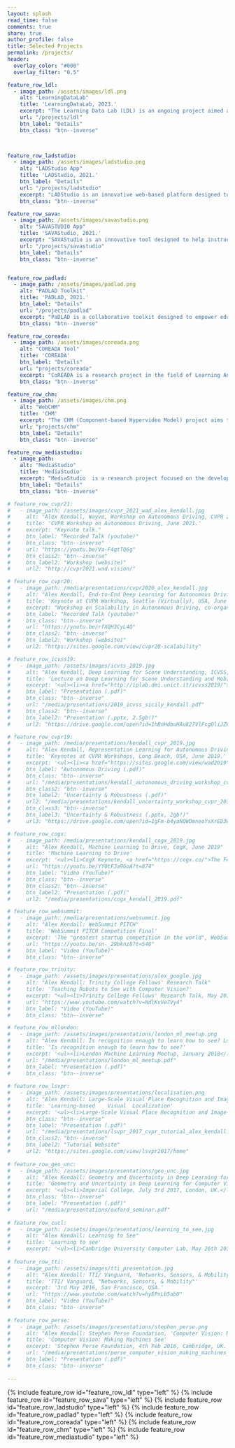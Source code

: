 ```yaml
---
layout: splash
read_time: false
comments: true
share: true
author_profile: false
title: Selected Projects
permalink: /projects/
header:
  overlay_color: "#000"
  overlay_filter: "0.5"

feature_row_ldl:
  - image_path: /assets/images/ldl.png
    alt: "LearningDataLab"
    title: 'LearningDataLab, 2023.'
    excerpt: "The Learning Data Lab (LDL) is an ongoing project aimed at leveraging learning analytics to enhance the quality of educational experiences. The LDL team works to build a comprehensive infrastructure for collecting, processing, and analyzing data from multiple sources, such as MOOC platforms and institutional learning management systems. "
    url: "/projects/ldl"
    btn_label: "Details"
    btn_class: "btn--inverse"
    


feature_row_ladstudio:
  - image_path: /assets/images/ladstudio.png
    alt: "LADStudio App"
    title: 'LADStudio, 2021.'
    btn_label: "Details"
    url: "/projects/ladstudio"
    excerpt: "LADStudio is an innovative web-based platform designed to facilitate the creation and management of decision-oriented learning dashboards. "
    btn_class: "btn--inverse"

feature_row_sava:
  - image_path: /assets/images/savastudio.png
    alt: "SAVASTUDIO App"
    title: 'SAVAStudio, 2021.'
    excerpt: "SAVAStudio is an innovative tool designed to help instructors better manage their classes and facilitate student engagement in real-time. "
    url: "/projects/savastudio"
    btn_label: "Details"
    btn_class: "btn--inverse"


feature_row_padlad:
  - image_path: /assets/images/padlad.png
    alt: "PADLAD Toolkit"
    title: 'PADLAD, 2021.'
    btn_label: "Details"
    url: "/projects/padlad"
    excerpt: "PaDLAD is a collaborative toolkit designed to empower educational practitioners in the co-creation of learning data dashboards. "
    btn_class: "btn--inverse"

feature_row_coreada:
  - image_path: /assets/images/coreada.png
    alt: "COREADA Tool"
    title: 'COREADA'
    btn_label: "Details"
    url: "projects/coreada"
    excerpt: "CoREADA is a research project in the field of Learning Analytics that focuses on analyzing learners' content consumption traces."
    btn_class: "btn--inverse"

feature_row_chm:
  - image_path: /assets/images/chm.png
    alt: "WebCHM"
    title: 'CHM'
    excerpt: "The CHM (Component-based Hypervideo Model) project aims to revolutionize the way we interact with multimedia documents through hypervideo, a video-centric hypermedia that allows for immersive audiovisual experiences. "
    url: "projects/chm"
    btn_label: "Details"
    btn_class: "btn--inverse"

feature_row_mediastudio:
  - image_path: 
    alt: "MediaStudio"
    title: 'MediaStudio'
    excerpt: "MediaStudio  is a research project focused on the development of advanced multimedia systems and tools for the production and delivery of rich, interactive, and adaptable content. The project aims to propose innovative models and approaches that can enhance the user experience and engagement with multimedia content. By leveraging cutting-edge technologies and design methodologies, MediaStudio 1&2 aims to provide solutions that can be applied to a broad range of domains such as education, entertainment, and advertising. Ultimately, the goal of the project is to create novel multimedia experiences that can facilitate knowledge transfer, enhance learning outcomes, and improve audience engagement."
    btn_label: "Details"
    btn_class: "btn--inverse"

# feature_row_cvpr21:
#   - image_path: /assets/images/cvpr_2021_wad_alex_kendall.jpg
#     alt: "Alex Kendall, Wayve, Workshop on Autonomous Driving, CVPR 2021"
#     title: 'CVPR Workshop on Autonomous Driving, June 2021.'
#     excerpt: "Keynote talk."
#     btn_label: "Recorded Talk (youtube)"
#     btn_class: "btn--inverse"
#     url: "https://youtu.be/Va-F4qtTQ6g"
#     btn_class2: "btn--inverse"
#     btn_label2: "Workshop (website)"
#     url2: "http://cvpr2021.wad.vision/"

# feature_row_cvpr20:
#   - image_path: /media/presentations/cvpr2020_alex_kendall.jpg
#     alt: "Alex Kendall, End-to-End Deep Learning for Autonomous Driving, CVPR 2020"
#     title: 'Keynote at CVPR Workshop, Seattle (Virtually), USA, June 2020.'
#     excerpt: "Workshop on Scalability in Autonomous Driving, co-organised by Waymo and Oxford's VGG."
#     btn_label: "Recorded Talk (youtube)"
#     btn_class: "btn--inverse"
#     url: "https://youtu.be/rfXQH3CyL4Q"
#     btn_class2: "btn--inverse"
#     btn_label2: "Workshop (website)"
#     url2: "https://sites.google.com/view/cvpr20-scalability"

# feature_row_icvss19:
#   - image_path: /assets/images/icvss_2019.jpg
#     alt: "Alex Kendall, Deep Learning for Scene Understanding, ICVSS, Sicily, 2019"
#     title: 'Lecture on Deep Learning for Scene Understanding and Mobile Robotics'
#     excerpt: '<ul><li><a href="http://iplab.dmi.unict.it/icvss2019/">The International Computer Vision Summer School</a>, Sicily, July 2019</li></ul>'
#     btn_label: "Presentation (.pdf)"
#     btn_class: "btn--inverse"
#     url: "/media/presentations/2019_icvss_sicily_kendall.pdf"
#     btn_class2: "btn--inverse"
#     btn_label2: "Presentation (.pptx, 2.5gb!)"
#     url2: "https://drive.google.com/open?id=1hBnHdbuHAu827VlFcgOliJZWeItRUlLc"

# feature_row_cvpr19:
#   - image_path: /media/presentations/kendall_cvpr_2019.jpg
#     alt: "Alex Kendall, Representation Learning for Autonomous Driving, CVPR 2019"
#     title: 'Keynotes at CVPR Workshops, Long Beach, USA, June 2019.'
#     excerpt: '<ul><li><a href="https://sites.google.com/view/wad2019">Workshop on Autonomous Driving</a></li><li><a href="https://sites.google.com/view/saiad-wscvpr19">Safe Artificial Intelligence for Autonomous Driving</a></li><li><a href="https://sites.google.com/view/uncertainty2019">Uncertainty and Robustness in Deep Visual Learning</a></li></ul>'    
#     btn_label: "Autonomous Driving (.pdf)"
#     btn_class: "btn--inverse"
#     url: "/media/presentations/kendall_autonomous_driving_workshop_cvpr_2019.pdf"
#     btn_class2: "btn--inverse"
#     btn_label2: "Uncertainty & Robustness (.pdf)"
#     url2: "/media/presentations/kendall_uncertainty_workshop_cvpr_2019.pdf"
#     btn_class3: "btn--inverse"
#     btn_label3: "Uncertainty & Robustness (.pptx, 2gb!)"
#     url3: "https://drive.google.com/open?id=1gFm-b4yaNQWDmneoYsXrED3Wu4o9kG9k"

# feature_row_cogx:
#   - image_path: /media/presentations/kendall_cogx_2019.jpg
#     alt: "Alex Kendall, Machine Learning to Drive, CogX, June 2019"
#     title: 'Machine Learning to Drive'
#     excerpt: '<ul><li>CogX Keynote, <a href="https://cogx.co/">The Festival of AI and Emerging Technology</a>, London, June 2019</li></ul>'
#     url: "https://youtu.be/YY0tFJa9GoA?t=874"
#     btn_label: "Video (YouTube)"
#     btn_class: "btn--inverse"
#     btn_class2: "btn--inverse"
#     btn_label2: "Presentation (.pdf)"
#     url2: "/media/presentations/cogx_kendall_2019.pdf"

# feature_row_websummit:
#   - image_path: /media/presentations/websummit.jpg
#     alt: "Alex Kendall: WebSummit PITCH"
#     title: 'WebSummit PITCH Competition Final'
#     excerpt: 'The "greatest startup competition in the world", WebSummit PITCH Final, Lisbon, Portugal, November 2018'
#     url: "https://youtu.be/sn-_29bknz8?t=548"
#     btn_label: "Video (YouTube)"
#     btn_class: "btn--inverse"

# feature_row_trinity:
#   - image_path: /assets/images/presentations/alex_google.jpg
#     alt: "Alex Kendall: Trinity College Fellows' Research Talk"
#     title: 'Teaching Robots to See with Computer Vision?'
#     excerpt: "<ul><li>Trinity College Fellows' Research Talk, May 2018</li></ul>"
#     url: "https://www.youtube.com/watch?v=NdlKvVe7Vy4"
#     btn_label: "Video (YouTube)"
#     btn_class: "btn--inverse"

# feature_row_mllondon:
#   - image_path: /assets/images/presentations/london_ml_meetup.png
#     alt: "Alex Kendall: Is recognition enough to learn how to see? London Machine Learning Meetup"
#     title: 'Is recognition enough to learn how to see?'
#     excerpt: '<ul><li>London Machine Learning Meetup, January 2018</li></ul>'
#     url: "/media/presentations/london_ml_meetup.pdf"
#     btn_label: "Presentation (.pdf)"
#     btn_class: "btn--inverse"
    
# feature_row_lsvpr:
#   - image_path: /assets/images/presentations/localisation.png
#     alt: "Alex Kendall: Large-Scale Visual Place Recognition and Image-Based Localization, CVPR Tutorial"
#     title: 'Learning-based	Visual	Localization'
#     excerpt: '<ul><li>Large-Scale Visual Place Recognition and Image-Based Localization, CVPR Tutorial, Hawaii, 2017</li></ul>'
#     btn_class: "btn--inverse"
#     btn_label: "Presentation (.pdf)"
#     url: "/media/presentations/lsvpr_2017_cvpr_tutorial_alex_kendall.pdf"
#     btn_class2: "btn--inverse"
#     btn_label2: "Tutorial Website"
#     url2: "https://sites.google.com/view/lsvpr2017/home"
    
# feature_row_geo_unc:
#   - image_path: /assets/images/presentations/geo_unc.jpg
#     alt: "Alex Kendall: Geometry and Uncertainty in Deep Learning for Computer Vision"
#     title: 'Geometry and Uncertainty in Deep Learning for Computer Vision'
#     excerpt: '<ul><li>Imperial College, July 3rd 2017, London, UK.</li><li>Oxford University, March 20th 2017, Oxford, UK.</li><li>Bristol University, March 21st 2017, Bristol, UK.</li></ul>'
#     btn_class: "btn--inverse"
#     btn_label: "Presentation (.pdf)"
#     url: "/media/presentations/oxford_seminar.pdf"
    
# feature_row_cucl:
#   - image_path: /assets/images/presentations/learning_to_see.jpg
#     alt: "Alex Kendall: Learning to See"
#     title: 'Learning to see'
#     excerpt: '<ul><li>Cambridge University Computer Lab, May 26th 2016, Cambridge, UK.</li><li>Google [X], 2nd May 2016, Mountain View, USA.</li><li>British Machine Vision Association, "Computer Vision for Automotive Applications – The Road Ahead", April 13th 2016, London, UK.</li></ul>'
  
# feature_row_tti:
#   - image_path: /assets/images/tti_presentation.jpg
#     alt: "Alex Kendall: TTI/ Vanguard, 'Networks, Sensors, & Mobility'"
#     title: 'TTI/ Vanguard, "Networks, Sensors, & Mobility"'
#     excerpt: '3rd May 2016, San Francisco, USA.'
#     url: "https://www.youtube.com/watch?v=hyEPnLb5abU"
#     btn_label: "Video (YouTube)"
#     btn_class: "btn--inverse"
    
# feature_row_perse:
#   - image_path: /assets/images/presentations/stephen_perse.png
#     alt: "Alex Kendall: Stephen Perse Foundation, 'Computer Vision: Making Machines See'"
#     title: 'Computer Vision: Making Machines See'
#     excerpt: 'Stephen Perse Foundation, 4th Feb 2016, Cambridge, UK.'
#     url: "/media/presentations/perse_computer_vision_making_machines_see.pdf"
#     btn_label: "Presentation (.pdf)"
#     btn_class: "btn--inverse"
    
---
```


{% include feature_row id="feature_row_ldl" type="left" %}
{% include feature_row id="feature_row_sava" type="left" %}
{% include feature_row id="feature_row_ladstudio" type="left" %}
{% include feature_row id="feature_row_padlad" type="left" %}
{% include feature_row id="feature_row_coreada" type="left" %}
{% include feature_row id="feature_row_chm" type="left" %}
{% include feature_row id="feature_row_mediastudio" type="left" %}
